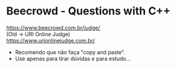 # Beecrowd - Questions with C++ </br>
https://www.beecrowd.com.br/judge/ </br>
(Old -> URI Online Judge) </br>
https://www.urionlinejudge.com.br/
* Recomendo que não faça "copy and paste".
* Use apenas para tirar dúvidas e para estudo...
